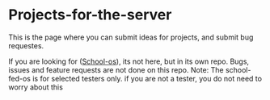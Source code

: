 # Projects-for-the-server

This is the page where you can submit ideas for projects, and submit bug requestes. 

If you are looking for ([School-os](https://github.com/lukee12zakk/School-fed-os)), its not here, but in its own repo. Bugs, issues and feature requests are not done on this repo.
Note: The school-fed-os is for selected testers only. if you are not a tester, you do not need to worry about this




